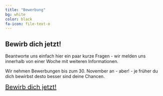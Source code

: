 ```yaml
---
title: "Bewerbung"
bg: white
color: black
fa-icon: file-text-o
---
```


## Bewirb dich jetzt!

Beantworte uns einfach hier ein paar kurze Fragen - wir melden uns innerhalb von einer Woche mit weiteren Informationen.

Wir nehmen Bewerbungen bis zum 30. November an - aber! - je früher du dich bewirbst desto besser sind deine Chancen.

<a class="typeform-share link" href="https://sils1.typeform.com/to/TsR3Vv" data-mode="popup" style="text-decoration:underline;font-size:20px;" data-submit-close-delay="5" target="_blank">Bewirb dich jetzt! </a> <script> (function() { var qs,js,q,s,d=document, gi=d.getElementById, ce=d.createElement, gt=d.getElementsByTagName, id="typef_orm_share", b="https://embed.typeform.com/"; if(!gi.call(d,id)){ js=ce.call(d,"script"); js.id=id; js.src=b+"embed.js"; q=gt.call(d,"script")[0]; q.parentNode.insertBefore(js,q) } })() </script>
